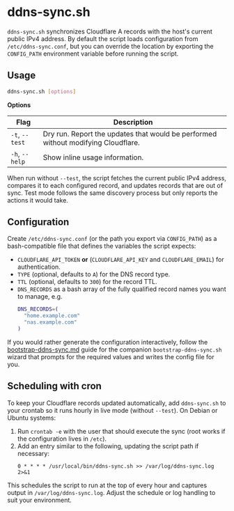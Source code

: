 # ddns-sync.sh

`ddns-sync.sh` synchronizes Cloudflare A records with the host's current public
IPv4 address. By default the script loads configuration from
`/etc/ddns-sync.conf`, but you can override the location by exporting the
`CONFIG_PATH` environment variable before running the script.

## Usage

```bash
ddns-sync.sh [options]
```

**Options**

| Flag | Description |
| ---- | ----------- |
| `-t`, `--test` | Dry run. Report the updates that would be performed without modifying Cloudflare. |
| `-h`, `--help` | Show inline usage information. |

When run without `--test`, the script fetches the current public IPv4 address,
compares it to each configured record, and updates records that are out of
sync. Test mode follows the same discovery process but only reports the actions
it would take.

## Configuration

Create `/etc/ddns-sync.conf` (or the path you export via `CONFIG_PATH`) as a
bash-compatible file that defines the variables the script expects:

- `CLOUDFLARE_API_TOKEN` **or** (`CLOUDFLARE_API_KEY` and `CLOUDFLARE_EMAIL`) for authentication.
- `TYPE` (optional, defaults to `A`) for the DNS record type.
- `TTL` (optional, defaults to `300`) for the record TTL.
- `DNS_RECORDS` as a bash array of the fully qualified record names you want to manage, e.g.
  ```bash
  DNS_RECORDS=(
    "home.example.com"
    "nas.example.com"
  )
  ```

If you would rather generate the configuration interactively, follow the [bootstrap-ddns-sync.md](bootstrap-ddns-sync.md) guide for the companion `bootstrap-ddns-sync.sh` wizard that prompts for the required values and writes the config file for you.

## Scheduling with cron

To keep your Cloudflare records updated automatically, add `ddns-sync.sh` to
your crontab so it runs hourly in live mode (without `--test`). On Debian or
Ubuntu systems:

1. Run `crontab -e` with the user that should execute the sync (root works if the configuration lives in `/etc`).
2. Add an entry similar to the following, updating the script path if necessary:
   ```cron
   0 * * * * /usr/local/bin/ddns-sync.sh >> /var/log/ddns-sync.log 2>&1
   ```

This schedules the script to run at the top of every hour and captures output in
`/var/log/ddns-sync.log`. Adjust the schedule or log handling to suit your
environment.

